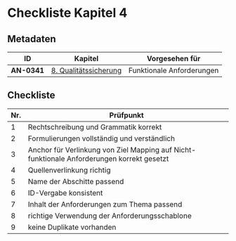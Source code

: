 # Checkliste Kapitel 4

## Metadaten
| ID | Kapitel | Vorgesehen für |
|---|---|---|
| <a name="AN-0341">**AN-0341**</a> | [8. Qualitätssicherung](../lastenheft/08.-qualitaetssicherung.md) | Funktionale Anforderungen |


## Checkliste
| Nr\. | Prüfpunkt |
|---|---|
|  1 | Rechtschreibung und Grammatik korrekt |
|  2 | Formulierungen vollständig und verständlich |
|  3 | Anchor für Verlinkung von Ziel Mapping auf Nicht-funktionale Anforderungen korrekt gesetzt |
|  4 | Quellenverlinkung richtig |
|  5 | Name der Abschitte passend |
|  6 | ID-Vergabe konsistent |
|  7 | Inhalt der Anforderungen zum Thema passend |
|  8 | richtige Verwendung der Anforderungsschablone |
|  9 | keine Duplikate vorhanden |
